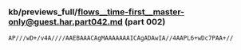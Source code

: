 ### kb/previews_full/flows__time-first__master-only@guest.har.part042.md (part 002)

```md
AP///wD+/v4A////AAEBAAACAgMAAAAAAAICAgADAwIA//4AAPL6+wDc7PAA+//
```

```
